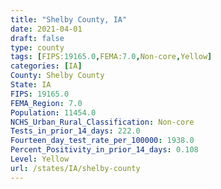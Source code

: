 ```yaml
---
title: "Shelby County, IA"
date: 2021-04-01
draft: false
type: county
tags: [FIPS:19165.0,FEMA:7.0,Non-core,Yellow]
categories: [IA]
County: Shelby County
State: IA
FIPS: 19165.0
FEMA_Region: 7.0
Population: 11454.0
NCHS_Urban_Rural_Classification: Non-core
Tests_in_prior_14_days: 222.0
Fourteen_day_test_rate_per_100000: 1938.0
Percent_Positivity_in_prior_14_days: 0.108
Level: Yellow
url: /states/IA/shelby-county
---
```



